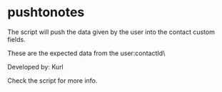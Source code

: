 # pushtonotes

The script will push the data given by the user into the contact custom fields.

These are the expected data from the user:contactId\

 Developed by: Kurl
 
 Check the script for more info.
